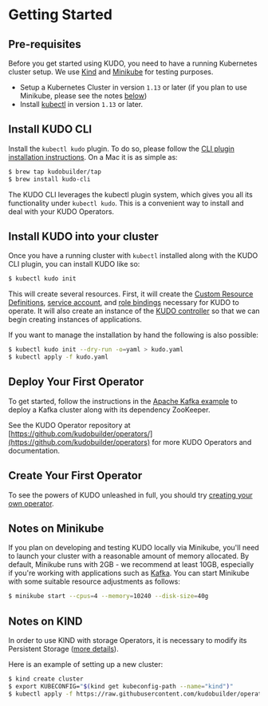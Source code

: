 # Getting Started

## Pre-requisites

Before you get started using KUDO, you need to have a running Kubernetes cluster setup. We use [Kind](https://github.com/kubernetes-sigs/kind) and [Minikube](https://github.com/kubernetes/minikube) for testing purposes.

- Setup a Kubernetes Cluster in version `1.13` or later (if you plan to use Minikube, please see the notes [below](#notes-on-minikube))
- Install [kubectl](https://kubernetes.io/docs/tasks/tools/install-kubectl/) in version `1.13` or later.

## Install KUDO CLI

Install the `kubectl kudo` plugin. To do so, please follow the [CLI plugin installation instructions](cli.md). On a Mac it is as simple as:

```bash
$ brew tap kudobuilder/tap
$ brew install kudo-cli
```

The KUDO CLI leverages the kubectl plugin system, which gives you all its functionality under `kubectl kudo`. This is a convenient way to install and deal with your KUDO Operators.

## Install KUDO into your cluster

Once you have a running cluster with `kubectl` installed along with the KUDO CLI plugin, you can install KUDO like so:

```bash
$ kubectl kudo init
```

This will create several resources. First, it will create the [Custom Resource Definitions](https://kubernetes.io/docs/concepts/extend-kubernetes/api-extension/custom-resources/), [service account](https://kubernetes.io/docs/tasks/configure-pod-container/configure-service-account/), and [role bindings](https://kubernetes.io/docs/reference/access-authn-authz/rbac/) necessary for KUDO to operate. It will also create an instance of the [KUDO controller](https://kudo.dev/docs/architecture.html#components) so that we can begin creating instances of applications.

If you want to manage the installation by hand the following is also possible:

```bash
$ kubectl kudo init --dry-run -o=yaml > kudo.yaml
$ kubectl apply -f kudo.yaml
```

## Deploy Your First Operator

To get started, follow the instructions in the [Apache Kafka example](examples/apache-kafka.md) to deploy a Kafka cluster along with its dependency ZooKeeper.

See the KUDO Operator repository at [https://github.com/kudobuilder/operators/](https://github.com/kudobuilder/operators) for more KUDO Operators and documentation.

## Create Your First Operator

To see the powers of KUDO unleashed in full, you should try [creating your own operator](developing-operators/getting-started.md).

## Notes on Minikube

If you plan on developing and testing KUDO locally via Minikube, you'll need to launch your cluster with a reasonable amount of memory allocated. By default, Minikube runs with 2GB - we recommend at least 10GB, especially if you're working with applications such as [Kafka](examples/apache-kafka.md). You can start Minikube with some suitable resource adjustments as follows:

```bash
$ minikube start --cpus=4 --memory=10240 --disk-size=40g
```

## Notes on KIND

In order to use KIND with storage Operators, it is necessary to modify its Persistent Storage ([more details](https://dischord.org/2019/07/11/persistent-storage-kind/)).

Here is an example of setting up a new cluster:

```bash
$ kind create cluster
$ export KUBECONFIG="$(kind get kubeconfig-path --name="kind")"
$ kubectl apply -f https://raw.githubusercontent.com/kudobuilder/operators/master/test/manifests/local-path-storage.yaml
```
